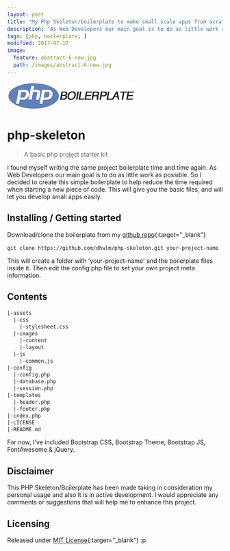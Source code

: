 ```yaml
---
layout: post
title: "My Php Skeleton/boilerplate to make small scale apps from scratch"
description: "As Web Developers our main goal is to do as little work as possible. "
tags: [php, boilerplate, ]
modified: 2017-07-17
image:
  feature: abstract-6-new.jpg
  path: /images/abstract-6-new.jpg
---
```


![Logo of the project](https://raw.githubusercontent.com/dhwlm/php-skeleton/master/assets/images/content/read-me-php-boilerplate.png)

# php-skeleton
> A basic php project starter kit

I found myself writing the same project boilerplate time and time again. As Web Developers our main goal is to do as little work as possible. So I decided to create this simple boilerplate to help reduce the time required when starting a new piece of code. This will give you the basic files, and will let you develop small apps easily.

## Installing / Getting started

Download/clone the boilerplate from my [github repo](https://github.com/dhwlm/php-skeleton){:target="_blank"}

```shell
git clone https://github.com/dhwlm/php-skeleton.git your-project-name
```

This will create a folder with 'your-project-name' and the boilerplate files inside it. Then edit the config.php file to set your own project meta information.

## Contents

```shell
|-assets
  |-css
    |-stylesheet.css
  |-images
    |-content
    |-layout
  |-js
    |-common.js
|-config
  |-config.php
  |-database.php
  |-session.php
|-templates
  |-header.php
  |-footer.php
|-index.php
|-LICENSE
|-README.md
 ```

For now, I've included Bootstrap CSS, Bootstrap Theme, Bootstrap JS, FontAwesome & jQuery.

## Disclaimer
This PHP Skeleton/Boilerplate has been made taking in consideration my personal usage and also it is in active development. I would appreciate any comments or suggestions that will help me to enhance this project.

## Licensing
Released under [MIT License](https://dhawal.mit-license.org/){:target="_blank"} :p
